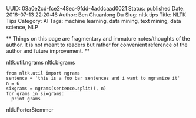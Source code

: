 UUID: 03a0e2cd-fce2-48ec-9fdd-4addcaad0021
Status: published
Date: 2016-07-13 22:20:46
Author: Ben Chuanlong Du
Slug: nltk tips
Title: NLTK Tips
Category: AI
Tags: machine learning, data mining, text mining, data science, NLP

**
Things on this page are
fragmentary and immature notes/thoughts of the author.
It is not meant to readers
but rather for convenient reference of the author and future improvement.
**

nltk.util.ngrams
nltk.bigrams

    from nltk.util import ngrams
    sentence = 'this is a foo bar sentences and i want to ngramize it'
    n = 6
    sixgrams = ngrams(sentence.split(), n)
    for grams in sixgrams:
      print grams

nltk.PorterStemmer
